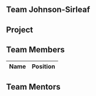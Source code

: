 ## Team Johnson-Sirleaf


## Project 



## Team Members
| Name | Position | 
| ---- | ---- |

 

## Team Mentors


